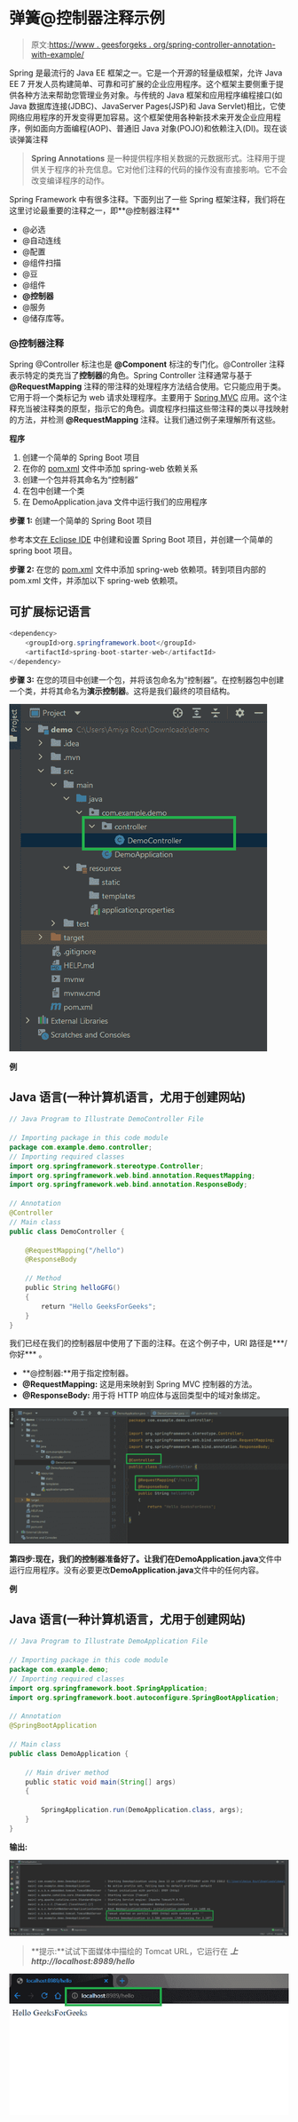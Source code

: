 # 弹簧@控制器注释示例

> 原文:[https://www . geesforgeks . org/spring-controller-annotation-with-example/](https://www.geeksforgeeks.org/spring-controller-annotation-with-example/)

Spring 是最流行的 Java EE 框架之一。它是一个开源的轻量级框架，允许 Java EE 7 开发人员构建简单、可靠和可扩展的企业应用程序。这个框架主要侧重于提供各种方法来帮助您管理业务对象。与传统的 Java 框架和应用程序编程接口(如 Java 数据库连接(JDBC)、JavaServer Pages(JSP)和 Java Servlet)相比，它使网络应用程序的开发变得更加容易。这个框架使用各种新技术来开发企业应用程序，例如面向方面编程(AOP)、普通旧 Java 对象(POJO)和依赖注入(DI)。现在谈谈弹簧注释

> **Spring Annotations** 是一种提供程序相关数据的元数据形式。注释用于提供关于程序的补充信息。它对他们注释的代码的操作没有直接影响。它不会改变编译程序的动作。

Spring Framework 中有很多注释。下面列出了一些 Spring 框架注释，我们将在这里讨论最重要的注释之一，即**@控制器注释**

*   @必选
*   @自动连线
*   @配置
*   @组件扫描
*   @豆
*   @组件
*   **@控制器**
*   @服务
*   @储存库等。

### @控制器注释

Spring @Controller 标注也是 **@Component** 标注的专门化。@Controller 注释表示特定的类充当了**控制器**的角色。Spring Controller 注释通常与基于 **@RequestMapping** 注释的带注释的处理程序方法结合使用。它只能应用于类。它用于将一个类标记为 web 请求处理程序。主要用于 [Spring MVC](https://www.geeksforgeeks.org/spring-mvc-using-java-based-configuration/) 应用。这个注释充当被注释类的原型，指示它的角色。调度程序扫描这些带注释的类以寻找映射的方法，并检测 **@RequestMapping** 注释。让我们通过例子来理解所有这些。

**程序**

1.  创建一个简单的 Spring Boot 项目
2.  在你的 [pom.xml](https://www.geeksforgeeks.org/page-object-model-pom/) 文件中添加 spring-web 依赖关系
3.  创建一个包并将其命名为“控制器”
4.  在包中创建一个类
5.  在 DemoApplication.java 文件中运行我们的应用程序

**步骤 1:** 创建一个简单的 Spring Boot 项目

参考本文[在 Eclipse IDE](https://www.geeksforgeeks.org/how-to-create-and-setup-spring-boot-project-in-eclipse-ide/) 中创建和设置 Spring Boot 项目，并创建一个简单的 spring boot 项目。

**步骤 2:** 在您的 [pom.xml](https://www.geeksforgeeks.org/page-object-model-pom/) 文件中添加 spring-web 依赖项。转到项目内部的 pom.xml 文件，并添加以下 spring-web 依赖项。

## 可扩展标记语言

```java
<dependency>
    <groupId>org.springframework.boot</groupId>
    <artifactId>spring-boot-starter-web</artifactId>
</dependency>
```

**步骤 3:** 在您的项目中创建一个包，并将该包命名为“控制器”。在控制器包中创建一个类，并将其命名为**演示控制器**。这将是我们最终的项目结构。

![](img/b055ce2762d13cad7450eec38df77d44.png)

**例**

## Java 语言(一种计算机语言，尤用于创建网站)

```java
// Java Program to Illustrate DemoController File

// Importing package in this code module
package com.example.demo.controller;
// Importing required classes
import org.springframework.stereotype.Controller;
import org.springframework.web.bind.annotation.RequestMapping;
import org.springframework.web.bind.annotation.ResponseBody;

// Annotation
@Controller
// Main class
public class DemoController {

    @RequestMapping("/hello")
    @ResponseBody

    // Method
    public String helloGFG()
    {
        return "Hello GeeksForGeeks";
    }
}
```

我们已经在我们的控制器层中使用了下面的注释。在这个例子中，URI 路径是***/你好*** 。

*   **@控制器:**用于指定控制器。
*   **@RequestMapping:** 这是用来映射到 Spring MVC 控制器的方法。
*   **@ResponseBody:** 用于将 HTTP 响应体与返回类型中的域对象绑定。

![](img/c095f10db4f2a8a8f97a09c34aedcb3e.png)

**第四步:**现在，我们的控制器准备好了。让我们在**DemoApplication.java**文件中运行应用程序。没有必要更改**DemoApplication.java**文件中的任何内容。

**例**

## Java 语言(一种计算机语言，尤用于创建网站)

```java
// Java Program to Illustrate DemoApplication File

// Importing package in this code module
package com.example.demo;
// Importing required classes
import org.springframework.boot.SpringApplication;
import org.springframework.boot.autoconfigure.SpringBootApplication;

// Annotation
@SpringBootApplication

// Main class
public class DemoApplication {

    // Main driver method
    public static void main(String[] args)
    {

        SpringApplication.run(DemoApplication.class, args);
    }
}
```

**输出:**

![](img/fac7f9d2eeb642edd47075c08ee3776f.png)

> **提示:**试试下面媒体中描绘的 Tomcat URL，它运行在 ***上 http://localhost:8989/hello***

![](img/8d6db349b7af1299fd0168bfa7a269aa.png)